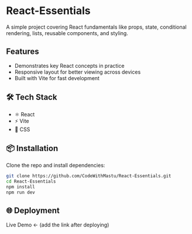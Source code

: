 # React-Essentials

A simple project covering React fundamentals like props, state, conditional rendering, lists, reusable components, and styling.

## Features

- Demonstrates key React concepts in practice
- Responsive layout for better viewing across devices
- Built with Vite for fast development

## 🛠 Tech Stack

- ⚛️ React
- ⚡ Vite
- 🎨 CSS

## 📦 Installation  

Clone the repo and install dependencies:  

```bash
git clone https://github.com/CodeWithMastu/React-Essentials.git
cd React-Essentials
npm install
npm run dev
```

## 🌐 Deployment

Live Demo
 ← (add the link after deploying)

